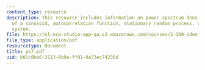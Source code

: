 ```yaml
---
content_type: resource
description: This resource includes information on power spectrum density function
  of a sinusoid, autocorrelation function, stationary random process, and cardiovascular
  system.
file: https://ol-ocw-studio-app-qa.s3.amazonaws.com/courses/2-160-identification-estimation-and-learning-spring-2006/b01c8ba631138b9aff018a73ec74236d_ps7.pdf
file_type: application/pdf
resourcetype: Document
title: ps7.pdf
uid: b01c8ba6-3113-8b9a-ff01-8a73ec74236d
---
```

